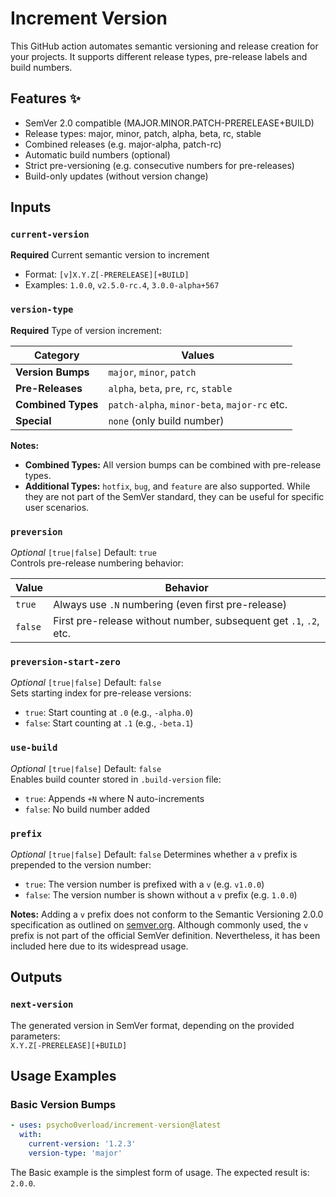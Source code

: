 # Increment Version
This GitHub action automates semantic versioning and release creation for your projects. It supports different release types, pre-release labels and build numbers.

## Features ✨
- SemVer 2.0 compatible (MAJOR.MINOR.PATCH-PRERELEASE+BUILD)
- Release types: major, minor, patch, alpha, beta, rc, stable
- Combined releases (e.g. major-alpha, patch-rc)
- Automatic build numbers (optional)
- Strict pre-versioning (e.g. consecutive numbers for pre-releases)
- Build-only updates (without version change)

## Inputs

### `current-version`  
**Required** Current semantic version to increment  
- Format: `[v]X.Y.Z[-PRERELEASE][+BUILD]`  
- Examples: `1.0.0`, `v2.5.0-rc.4`, `3.0.0-alpha+567`

### `version-type`  
**Required** Type of version increment:  

| Category        | Values                                                                |
|-----------------|-----------------------------------------------------------------------|
| **Version Bumps** | `major`, `minor`, `patch`                                           |
| **Pre-Releases**  | `alpha`, `beta`, `pre`, `rc`, `stable`                              |
| **Combined Types**| `patch-alpha`, `minor-beta`, `major-rc` etc.                        |
| **Special**       | `none` (only build number)                                          |

**Notes:**  
- **Combined Types:** All version bumps can be combined with pre-release types.  
- **Additional Types:** `hotfix`, `bug`, and `feature` are also supported. While they are not part of the SemVer standard, they can be useful for specific user scenarios.

### `preversion`  
*Optional* `[true|false]` Default: `true`  
Controls pre-release numbering behavior:  

| Value  | Behavior                                                                 |
|--------|--------------------------------------------------------------------------|
| `true` | Always use `.N` numbering (even first pre-release)                       |
| `false`| First pre-release without number, subsequent get `.1`, `.2`, etc.        |

### `preversion-start-zero`  
*Optional* `[true|false]` Default: `false`  
Sets starting index for pre-release versions:  
- `true`: Start counting at `.0` (e.g., `-alpha.0`)  
- `false`: Start counting at `.1` (e.g., `-beta.1`)  

### `use-build`  
*Optional* `[true|false]` Default: `false`  
Enables build counter stored in `.build-version` file:  
- `true`: Appends `+N` where N auto-increments  
- `false`: No build number added  

### `prefix`
*Optional* `[true|false]` Default: `false`
Determines whether a `v` prefix is prepended to the version number:  
- `true`: The version number is prefixed with a `v` (e.g. `v1.0.0`)  
- `false`: The version number is shown without a `v` prefix (e.g. `1.0.0`)

**Notes:**
Adding a `v` prefix does not conform to the Semantic Versioning 2.0.0 specification as outlined on [semver.org](https://semver.org/). Although commonly used, the `v` prefix is not part of the official SemVer definition. Nevertheless, it has been included here due to its widespread usage.

## Outputs

### `next-version`  
The generated version in SemVer format, depending on the provided parameters:  
`X.Y.Z[-PRERELEASE][+BUILD]`

## Usage Examples

### Basic Version Bumps

```yaml
- uses: psycho0verload/increment-version@latest
  with:
    current-version: '1.2.3'
    version-type: 'major'
```
The Basic example is the simplest form of usage. The expected result is: `2.0.0`.